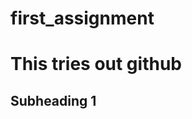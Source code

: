 # first_assignment
<!DOCTYPE html>
<html>
<head>
<meta charset="utf-8">
<title>This is the first de-novo assignment</title>
</head>

<body>

<h1>This tries out github</h1>
<h2>Subheading 1</h2>

</body>
</html>
